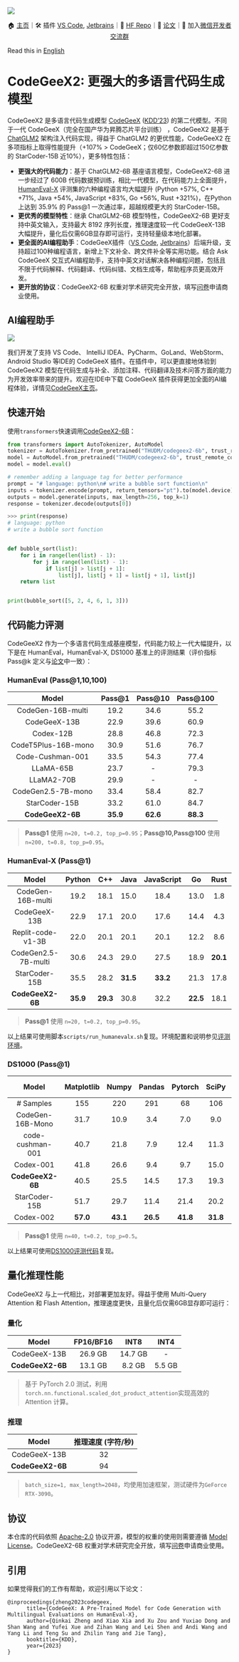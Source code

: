 ![](resources/codegeex_logo.png)

<p align="center">
    🏠 <a href="https://codegeex.cn" target="_blank">主页</a>｜🛠 插件 <a href="https://marketplace.visualstudio.com/items?itemName=aminer.codegeex" target="_blank">VS Code</a>, <a href="https://plugins.jetbrains.com/plugin/20587-codegeex" target="_blank">Jetbrains</a>｜🤗 <a href="https://huggingface.co/THUDM/codegeex2-6b" target="_blank">HF Repo</a>｜📄 <a href="https://arxiv.org/abs/2303.17568" target="_blank">论文</a>｜👋 加入<a href="https://wj.qq.com/s2/11274205/a15b/"target="_blank">微信开发者交流群</a> 
</p>

Read this in [English](README_EN.md)

# CodeGeeX2: 更强大的多语言代码生成模型

CodeGeeX2 是多语言代码生成模型 [CodeGeeX](https://github.com/THUDM/CodeGeeX) ([KDD’23](https://arxiv.org/abs/2303.17568)) 的第二代模型。不同于一代 CodeGeeX（完全在国产华为昇腾芯片平台训练） ，CodeGeeX2 是基于 [ChatGLM2](https://github.com/THUDM/ChatGLM2-6B) 架构注入代码实现，得益于 ChatGLM2 的更优性能，CodeGeeX2 在多项指标上取得性能提升（+107% > CodeGeeX；仅60亿参数即超过150亿参数的 StarCoder-15B 近10%），更多特性包括：

* **更强大的代码能力**：基于 ChatGLM2-6B 基座语言模型，CodeGeeX2-6B 进一步经过了 600B 代码数据预训练，相比一代模型，在代码能力上全面提升，[HumanEval-X](https://huggingface.co/datasets/THUDM/humaneval-x) 评测集的六种编程语言均大幅提升 (Python +57%, C++ +71%, Java +54%, JavaScript +83%, Go +56%, Rust +321\%)，在Python上达到 35.9\% 的 Pass@1 一次通过率，超越规模更大的 StarCoder-15B。
* **更优秀的模型特性**：继承 ChatGLM2-6B 模型特性，CodeGeeX2-6B 更好支持中英文输入，支持最大 8192 序列长度，推理速度较一代 CodeGeeX-13B 大幅提升，量化后仅需6GB显存即可运行，支持轻量级本地化部署。
* **更全面的AI编程助手**：CodeGeeX插件（[VS Code](https://marketplace.visualstudio.com/items?itemName=aminer.codegeex), [Jetbrains](https://plugins.jetbrains.com/plugin/20587-codegeex)）后端升级，支持超过100种编程语言，新增上下文补全、跨文件补全等实用功能。结合 Ask CodeGeeX 交互式AI编程助手，支持中英文对话解决各种编程问题，包括且不限于代码解释、代码翻译、代码纠错、文档生成等，帮助程序员更高效开发。
* **更开放的协议**：CodeGeeX2-6B 权重对学术研究完全开放，填写[问卷](https://open.bigmodel.cn/mla/form)申请商业使用。


## AI编程助手

![](resources/codegeex_demo.png)

我们开发了支持 VS Code、 IntelliJ IDEA、PyCharm、GoLand、WebStorm、Android Studio 等IDE的 CodeGeeX 插件。在插件中，可以更直接地体验到 CodeGeeX2 模型在代码生成与补全、添加注释、代码翻译及技术问答方面的能力为开发效率带来的提升。欢迎在IDE中下载 CodeGeeX 插件获得更加全面的AI编程体验，详情见[CodeGeeX主页](https://codegeex.cn/)。


## 快速开始

使用`transformers`快速调用[CodeGeeX2-6B](https://huggingface.co/THUDM/codegeex2-6b)：

```python
from transformers import AutoTokenizer, AutoModel
tokenizer = AutoTokenizer.from_pretrained("THUDM/codegeex2-6b", trust_remote_code=True)
model = AutoModel.from_pretrained("THUDM/codegeex2-6b", trust_remote_code=True, device='cuda')
model = model.eval()

# remember adding a language tag for better performance
prompt = "# language: python\n# write a bubble sort function\n"
inputs = tokenizer.encode(prompt, return_tensors="pt").to(model.device)
outputs = model.generate(inputs, max_length=256, top_k=1)
response = tokenizer.decode(outputs[0])

>>> print(response)
# language: python
# write a bubble sort function


def bubble_sort(list):
    for i in range(len(list) - 1):
        for j in range(len(list) - 1):
            if list[j] > list[j + 1]:
                list[j], list[j + 1] = list[j + 1], list[j]
    return list


print(bubble_sort([5, 2, 4, 6, 1, 3]))
```

## 代码能力评测

CodeGeeX2 作为一个多语言代码生成基座模型，代码能力较上一代大幅提升，以下是在 HumanEval，HumanEval-X, DS1000 基准上的评测结果（评价指标 Pass@k 定义与[论文](https://arxiv.org/abs/2303.17568)中一致）：

### HumanEval (Pass@1,10,100)

| **Model**           | **Pass@1** | **Pass@10** | **Pass@100** |
| :-----------------: | :--------: | :---------: | :----------: |
| CodeGen-16B-multi   | 19\.2      | 34\.6       | 55\.2        |
| CodeGeeX-13B        | 22\.9      | 39\.6       | 60\.9        |
| Codex-12B           | 28\.8      | 46\.8       | 72\.3        |
| CodeT5Plus-16B-mono | 30\.9      | 51\.6       | 76\.7        |
| Code-Cushman-001    | 33\.5      | 54\.3       | 77\.4        |
| LLaMA-65B           | 23\.7      | -           | 79\.3        |
| LLaMA2-70B          | 29\.9      | -           | -            |
| CodeGen2\.5-7B-mono | 33\.4      | 58\.4       | 82\.7        |
| StarCoder-15B       | 33\.2      | 61\.0       | 84\.7        |
| **CodeGeeX2-6B**    | **35\.9**  | **62\.6**   | **88\.3**    |
> **Pass@1** 使用 `n=20, t=0.2, top_p=0.95`；**Pass@10,Pass@100** 使用 `n=200, t=0.8, top_p=0.95`。

### HumanEval-X (Pass@1)

| **Model**                | **Python** | **C++**   | **Java**  | **JavaScript** | **Go**    | **Rust**  | **Overall** |
| :------------------: | :--------: | :-------: | :-------: | :------------: | :-------: | :-------: | :---------: |
| CodeGen-16B-multi    | 19\.2      | 18\.1     | 15\.0     | 18\.4          | 13\.0     | 1\.8      | 14\.2       |
| CodeGeeX-13B         | 22\.9      | 17\.1     | 20\.0     | 17\.6          | 14\.4     | 4\.3      | 16\.0       |
| Replit-code-v1-3B    | 22\.0      | 20\.1     | 20\.1     | 20\.1          | 12\.2     | 8\.6      | 17\.2       |
| CodeGen2\.5-7B-multi | 30\.6      | 24\.3     | 29\.0     | 27\.5          | 18\.9     | **20\.1** | 25\.1       |
| StarCoder-15B        | 35\.5      | 28\.2     | **31\.5** | **33\.2**      | 21\.3     | 17\.8     | 27\.9       |
| **CodeGeeX2-6B**         | **35\.9**  | **29\.3** | 30\.8     | 32\.2          | **22\.5** | 18\.1     | **28\.1**   |
> **Pass@1** 使用 `n=20, t=0.2, top_p=0.95`。

以上结果可使用脚本`scripts/run_humanevalx.sh`复现。环境配置和说明参见[评测环境](https://github.com/THUDM/CodeGeeX/blob/main/codegeex/benchmark/README_zh.md)。

### DS1000 (Pass@1)

| **Model**            | **Matplotlib** | **Numpy** | **Pandas** | **Pytorch** | **SciPy** | **Scikit-learn** | **TensorFlow** | **Overall** |
| :--------------: | :------------: | :-------: | :--------: | :---------: | :-------: | :--------------: | :------------: | :---------: |
| \# Samples       | 155            | 220       | 291        | 68          | 106       | 115              | 45             | 1000        |
| CodeGen-16B-Mono | 31\.7          | 10\.9     | 3\.4       | 7\.0        | 9\.0      | 10\.8            | 15\.2          | 11\.7       |
| code-cushman-001 | 40\.7          | 21\.8     | 7\.9       | 12\.4       | 11\.3     | 18\.0            | 12\.2          | 18\.1       |
| Codex-001        | 41\.8          | 26\.6     | 9\.4       | 9\.7        | 15\.0     | 18\.5            | 17\.2          | 20\.2       |
| **CodeGeeX2-6B** | 40\.5          | 25\.5     | 14\.5      | 17\.3       | 19\.3     | 24\.0            | 23\.0          | 23\.1       |
| StarCoder-15B    | 51\.7          | 29\.7     | 11\.4      | 21\.4       | 20\.2     | 29\.5            | 24\.5          | 26\.0       |
| Codex-002        | **57\.0**      | **43\.1** | **26\.5**  | **41\.8**   | **31\.8** | **44\.8**        | **39\.3**      | **39\.2**   |
> **Pass@1** 使用 `n=40, t=0.2, top_p=0.5`。

以上结果可使用[DS1000评测代码](https://github.com/HKUNLP/DS-1000.git)复现。

## 量化推理性能

CodeGeeX2 与上一代相比，对部署更加友好。得益于使用 Multi-Query Attention 和 Flash Attention，推理速度更快，且量化后仅需6GB显存即可运行：

### 量化

| **Model**        | FP16/BF16 | INT8    | INT4   |
| :--------------: | :-------: | :-----: | :----: |
| CodeGeeX-13B     | 26\.9 GB   | 14\.7 GB | -      |
| **CodeGeeX2-6B** | 13\.1 GB  | 8\.2 GB  | 5\.5 GB |
> 基于 PyTorch 2.0 测试，利用`torch.nn.functional.scaled_dot_product_attention`实现高效的 Attention 计算。

### 推理

| **Model**        | **推理速度 (字符/秒)** |
| :--------------: | :-------------: |
| CodeGeeX-13B     | 32              |
| **CodeGeeX2-6B** | 94              |
> `batch_size=1, max_length=2048`，均使用加速框架，测试硬件为`GeForce RTX-3090`。

## 协议

本仓库的代码依照 [Apache-2.0](https://www.apache.org/licenses/LICENSE-2.0) 协议开源，模型的权重的使用则需要遵循 [Model License](MODEL_LICENSE)。CodeGeeX2-6B 权重对学术研究完全开放，填写[问卷](https://open.bigmodel.cn/mla/form)申请商业使用。


## 引用

如果觉得我们的工作有帮助，欢迎引用以下论文：

```
@inproceedings{zheng2023codegeex,
      title={CodeGeeX: A Pre-Trained Model for Code Generation with Multilingual Evaluations on HumanEval-X}, 
      author={Qinkai Zheng and Xiao Xia and Xu Zou and Yuxiao Dong and Shan Wang and Yufei Xue and Zihan Wang and Lei Shen and Andi Wang and Yang Li and Teng Su and Zhilin Yang and Jie Tang},
      booktitle={KDD},
      year={2023}
}
```
